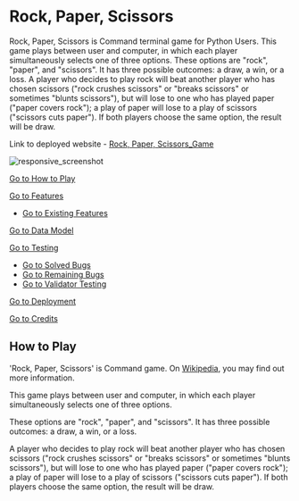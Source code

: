# Rock, Paper, Scissors

Rock, Paper, Scissors is  Command terminal game for Python Users.
This game plays between user and computer, in which each player simultaneously selects one of three options. These options are "rock", "paper", and "scissors". It has three possible outcomes: a draw, a win, or a loss. A player who decides to play rock will beat another player who has chosen scissors ("rock crushes scissors" or "breaks scissors" or sometimes "blunts scissors"), but will lose to one who has played paper ("paper covers rock"); a play of paper will lose to a play of scissors ("scissors cuts paper"). If both players choose the same option, the result will be draw.

Link to deployed website - [Rock, Paper, Scissors_Game]()

![responsive_screenshot](/picture/screenshot.png)

[Go to How to Play](#how-to-play)

[Go to Features](#features)
  - [Go to Existing Features](#existing-features)

[Go to Data Model](#data-model)

[Go to Testing](#testing)
  - [Go to Solved Bugs](#solved-bugs)
  - [Go to Remaining Bugs](#remaining-bugs)
  - [Go to Validator Testing](#validator-testing)

[Go to Deployment](#deployment)

[Go to Credits](#credits)

## How to Play

'Rock, Paper, Scissors' is Command game. On [Wikipedia](https://en.wikipedia.org/wiki/Rock_paper_scissors), you may find out more information.

This game plays between user and computer, in which each player simultaneously selects one of three options. 

These options are "rock", "paper", and "scissors". It has three possible outcomes: a draw, a win, or a loss.

 A player who decides to play rock will beat another player who has chosen scissors ("rock crushes scissors" or "breaks scissors" or sometimes "blunts scissors"), but will lose to one who has played paper ("paper covers rock"); a play of paper will lose to a play of scissors ("scissors cuts paper"). If both players choose the same option, the result will be draw.
